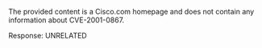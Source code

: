The provided content is a Cisco.com homepage and does not contain any information about CVE-2001-0867.

Response: UNRELATED